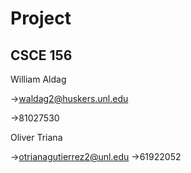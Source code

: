 # Project
## CSCE 156

William Aldag

->waldag2@huskers.unl.edu

->81027530

Oliver Triana

->otrianagutierrez2@unl.edu
->61922052